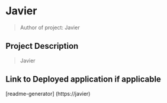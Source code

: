 # Javier

  > Author of project: Javier

  ## Project Description
  
  > Javier
  
  ## Link to Deployed application if applicable
  
  [readme-generator] (https://javier)